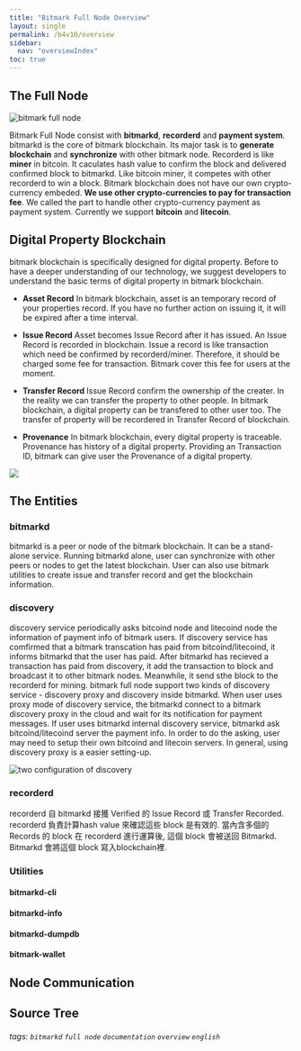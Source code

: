 ```yaml
---
title: "Bitmark Full Node Overview"
layout: single
permalink: /b4v10/overview
sidebar:
  nav: "overviewIndex"
toc: true
---
```


## The Full Node
![bitmark full node](https://i.imgur.com/TigGn2e.jpg)

Bitmark Full Node consist with **bitmarkd**, **recorderd** and **payment system**. bitmarkd is the core of bitmark blockchain. Its major task is to **generate blockchain** and **synchronize** with other bitmark node. Recorderd is like **miner** in bitcoin. It caculates hash value to confirm the block and delivered confirmed block to bitmarkd. Like bitcoin miner, it competes with other recorderd to win a block. Bitmark blockchain does not have our own crypto-currency embeded. **We use other crypto-currencies to pay for transaction fee**. We called the part to handle other crypto-currency payment as payment system. Currently we support **bitcoin** and **litecoin**.


## Digital Property Blockchain

bitmark blockchain is specifically designed for digital property. Before to have a deeper understanding of our technology, we suggest developers to understand the basic terms of digital property in bitmark blockchain.


+ **Asset Record**
In bitmark blockchain, asset is an temporary record of your properties record. If you have no further action on issuing it, it will be expired after a time interval.

+ **Issue Record**
Asset becomes Issue Record after it has issued. An Issue Record is recorded in blockchain. Issue a record is like transaction which need be confirmed by recorderd/miner. Therefore, it should be charged some fee for transaction. Bitmark cover this fee for users at the moment.

+ **Transfer Record**
Issue Record confirm the ownership of the creater. In the reality we can transfer the property to other people. In bitmark blockchain, a digital property can be transfered to other user too. The transfer of property will be recordered in Transfer Record of blockchain.

+ **Provenance**
In bitmark blockchain, every digital property is traceable. Provenance has history of a digital property. Providing an Transaction ID, bitmark can give user the Provenance of a digital property.

![](https://i.imgur.com/G6aFNSY.jpg)

## The Entities

### bitmarkd
bitmarkd is a peer or node of the bitmark blockchain. It can be a stand-alone service. Running bitmarkd alone, user can synchronize with other peers or nodes to get the latest blockchain. User can also use bitmark utilities to create issue and transfer record and get the blockchain information.

### discovery

discovery service periodically asks bitcoind node and litecoind node the information of payment info of bitmark users. If discovery service has comfirmed that a bitmark transcation has paid from bitcoind/litecoind, it informs bitmarkd that the user has paid. After bitmarkd has recieved a transaction has paid from discovery, it add the transaction to block and broadcast it to other bitmark nodes. Meanwhile, it send sthe block to the recorderd for mining.
bitmark full node support two kinds of discovery service - discovery proxy and discovery inside bitmarkd. When user uses proxy mode of discovery service, the bitmarkd connect to a bitmark discovery proxy in the cloud and wait for its notification for payment messages. If user uses bitmarkd internal discovery service, bitmarkd ask bitcoind/litecoind server the payment info. In order to do the asking, user may need to setup their own bitcoind and litecoin servers. In general, using discovery proxy is a easier setting-up.

![two configuration of discovery](https://i.imgur.com/Vfy7yW4.jpg)

### recorderd
recorderd 自 bitmarkd 接獲 Verified 的 Issue Record 或 Transfer Recorded. recorderd 負責計算hash value 來確認這些 block 是有效的. 當內含多個的 Records 的 block 在 recorderd 進行運算後, 這個 block 會被送回 Bitmarkd. Bitmarkd 會將這個 block 寫入blockchain裡.

### Utilities
#### bitmarkd-cli
#### bitmarkd-info
#### bitmarkd-dumpdb
#### bitmark-wallet

## Node Communication

## Source Tree

###### tags: `bitmarkd` `full node` `documentation` `overview` `english`
